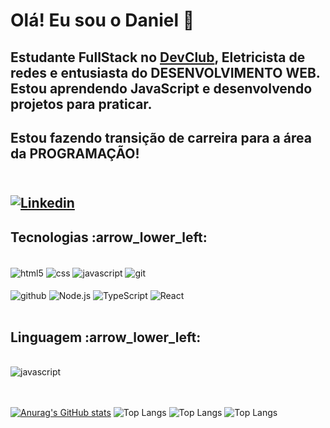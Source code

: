 
<h1> Olá! Eu sou o Daniel 👋 </h1>
<h2> Estudante FullStack no <a href="https://rodolfomori.com.br/-devclub" target="_blank">DevClub</a>, Eletricista de redes e entusiasta do DESENVOLVIMENTO WEB. Estou aprendendo JavaScript e desenvolvendo projetos para praticar.</h2>
<h2> Estou fazendo transição de carreira para a área da PROGRAMAÇÃO!<h2>

<div style="dislplay: inlaine_block"><br/>
   <a href="www.linkedin.com/in/danielrjalves"> <img align="center" alt="Linkedin"  src="https://img.shields.io/badge/LinkedIn-0077B5?style=for-the-badge&logo=linkedin&logoColor=white"/> </a>
   

</div>

   
<h2>  Tecnologias :arrow_lower_left:</h2>
<div style="dislplay: inlaine_block"><br/>
   <img align="center" alt="html5" src="https://img.shields.io/badge/HTML5-E34F26?style=for-the-badge&logo=html5&logoColor=white"/>
   <img align="center" alt="css" src="https://img.shields.io/badge/CSS3-1572B6?style=for-the-badge&logo=css3&logoColor=white"/>
   <img align="center" alt="javascript" src="https://img.shields.io/badge/JavaScript-323330?style=for-the-badge&logo=javascript&logoColor=F7DF1E"/>
    <img align="center" alt="git" src="https://img.shields.io/badge/GIT-E44C30?style=for-the-badge&logo=git&logoColor=white"/> <br/> <br/>
   <img align="center" alt="github" src="https://img.shields.io/badge/GitHub-100000?style=for-the-badge&logo=github&logoColor=white"/>
   <img align="center" alt="Node.js" src="https://img.shields.io/badge/Node.js-43853D?style=for-the-badge&logo=node.js&logoColor=white"/>
   <img align="center" alt="TypeScript" src="https://img.shields.io/badge/TypeScript-007ACC?style=for-the-badge&logo=typescript&logoColor=white"/>
   <img align="center" alt="React" src="https://img.shields.io/badge/React-20232A?style=for-the-badge&logo=react&logoColor=61DAFB"/>

</div>
<br/>

 <h2>  Linguagem :arrow_lower_left:</h2>
 <div style="dislplay: inlaine_block"><br/>
   <img align="center" alt="javascript" src="https://img.shields.io/badge/JavaScript-323330?style=for-the-badge&logo=javascript&logoColor=F7DF1E"/>
</div>

<br>
<br>

[![Anurag's GitHub stats](https://github-readme-stats.vercel.app/api?username=Daniellrjalves)](https://github.com/anuraghazra/github-readme-stats)
![Top Langs](https://github-readme-stats.vercel.app/api/top-langs/?username=Daniellrjalves)
![Top Langs](https://github-readme-stats.vercel.app/api/top-langs/?username=Daniellrjalves)
![Top Langs](https://github-readme-stats.vercel.app/api/top-langs/?username=Daniellrjalves)




